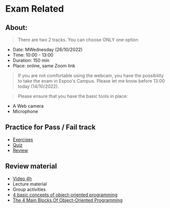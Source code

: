 # Exam Related

## About:

> There are two 2 tracks. You can choose ONLY one option

- Date: MWednesday (26/10/2022) 
- Time: 10:00 - 13:00
- Duration: 150 min
- Place: online, same Zoom link

> If you are not comfortable using the webcam, you have the possibility to take the exam in Espoo's Campus. Please let me know before 13:00 today (14/10/2022).

> Please ensure that you have the basic tools in place:
- A Web camera
- Microphone

## Practice for Pass / Fail track

- [Exercises](https://www.w3schools.com/cpp/exercise.asp?filename=exercise_syntax1)
- [Quiz](https://www.w3schools.com/quiztest/quiztest.asp?qtest=CPP)
- [Review](https://www.w3schools.com/cpp/)

## Review material
- [Video 4h](https://youtu.be/vLnPwxZdW4Y)
- Lecture material
- Group activities
- [4 basic concepts of object-oriented programming](https://www.indeed.com/career-advice/career-development/what-is-object-oriented-programming)
- [The 4 Main Blocks Of Object-Oriented Programming](https://www.apollotechnical.com/why-object-oriented-programming-matters/)




